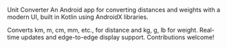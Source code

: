 Unit Converter
An Android app for converting distances and weights with a modern UI, built in Kotlin using AndroidX libraries.

Converts km, m, cm, mm, etc., for distance and kg, g, lb for weight.
Real-time updates and edge-to-edge display support.
Contributions welcome!
